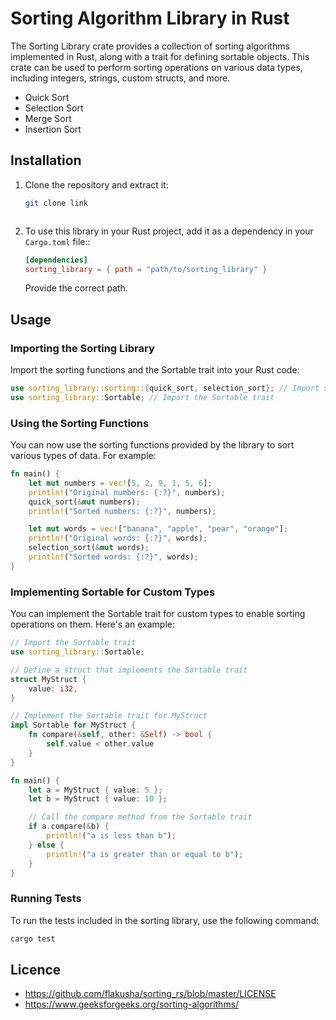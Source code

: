 # Sorting Algorithm Library in Rust
The Sorting Library crate provides a collection of sorting algorithms implemented in Rust, along with a trait for defining sortable objects. This crate can be used to perform sorting operations on various data types, including integers, strings, custom structs, and more.
- Quick Sort
- Selection Sort
- Merge Sort
- Insertion Sort

## Installation
1. Clone the repository and extract it:
    ```bash
    git clone link
    ```
    ![]()

2. To use this library in your Rust project, add it as a dependency in your `Cargo.toml` file::
    ```toml
    [dependencies]
    sorting_library = { path = "path/to/sorting_library" }
    ```
    Provide the correct path.
    ![]()

## Usage
### Importing the Sorting Library
Import the sorting functions and the Sortable trait into your Rust code:
```rust
use sorting_library::sorting::{quick_sort, selection_sort}; // Import sorting functions
use sorting_library::Sortable; // Import the Sortable trait
```
### Using the Sorting Functions
You can now use the sorting functions provided by the library to sort various types of data. For example:

```rust
fn main() {
    let mut numbers = vec![5, 2, 9, 1, 5, 6];
    println!("Original numbers: {:?}", numbers);
    quick_sort(&mut numbers);
    println!("Sorted numbers: {:?}", numbers);

    let mut words = vec!["banana", "apple", "pear", "orange"];
    println!("Original words: {:?}", words);
    selection_sort(&mut words);
    println!("Sorted words: {:?}", words);
}
```
### Implementing Sortable for Custom Types
You can implement the Sortable trait for custom types to enable sorting operations on them. Here's an example:
```rust
// Import the Sortable trait
use sorting_library::Sortable;

// Define a struct that implements the Sortable trait
struct MyStruct {
    value: i32,
}

// Implement the Sortable trait for MyStruct
impl Sortable for MyStruct {
    fn compare(&self, other: &Self) -> bool {
        self.value < other.value
    }
}

fn main() {
    let a = MyStruct { value: 5 };
    let b = MyStruct { value: 10 };

    // Call the compare method from the Sortable trait
    if a.compare(&b) {
        println!("a is less than b");
    } else {
        println!("a is greater than or equal to b");
    }
}

```
### Running Tests
To run the tests included in the sorting library, use the following command:
```bash
cargo test
```
## Licence
- https://github.com/flakusha/sorting_rs/blob/master/LICENSE
- https://www.geeksforgeeks.org/sorting-algorithms/
